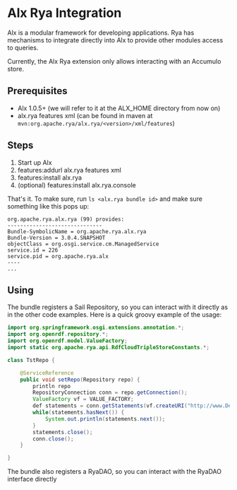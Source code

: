
<!--

[comment]: # Licensed to the Apache Software Foundation (ASF) under one
[comment]: # or more contributor license agreements.  See the NOTICE file
[comment]: # distributed with this work for additional information
[comment]: # regarding copyright ownership.  The ASF licenses this file
[comment]: # to you under the Apache License, Version 2.0 (the
[comment]: # "License"); you may not use this file except in compliance
[comment]: # with the License.  You may obtain a copy of the License at
[comment]: # 
[comment]: #   http://www.apache.org/licenses/LICENSE-2.0
[comment]: # 
[comment]: # Unless required by applicable law or agreed to in writing,
[comment]: # software distributed under the License is distributed on an
[comment]: # "AS IS" BASIS, WITHOUT WARRANTIES OR CONDITIONS OF ANY
[comment]: # KIND, either express or implied.  See the License for the
[comment]: # specific language governing permissions and limitations
[comment]: # under the License.

-->
# Alx Rya Integration

Alx is a modular framework for developing applications. Rya has mechanisms to integrate directly into Alx to provide other modules access to queries.

Currently, the Alx Rya extension only allows interacting with an Accumulo store.

## Prerequisites

- Alx 1.0.5+ (we will refer to it at the ALX_HOME directory from now on)
- alx.rya features xml (can be found in maven at `mvn:org.apache.rya/alx.rya/<version>/xml/features`)

## Steps

1. Start up Alx
2. features:addurl alx.rya features xml
3. features:install alx.rya
4. (optional) features:install alx.rya.console

That's it. To make sure, run `ls <alx.rya bundle id>` and make sure something like this pops up:

```
org.apache.rya.alx.rya (99) provides:
------------------------------
Bundle-SymbolicName = org.apache.rya.alx.rya
Bundle-Version = 3.0.4.SNAPSHOT
objectClass = org.osgi.service.cm.ManagedService
service.id = 226
service.pid = org.apache.rya.alx
----
...
```

## Using

The bundle registers a Sail Repository, so you can interact with it directly as in the other code examples. Here is a quick groovy example of the usage:

``` JAVA
import org.springframework.osgi.extensions.annotation.*;
import org.openrdf.repository.*;
import org.openrdf.model.ValueFactory;
import static org.apache.rya.api.RdfCloudTripleStoreConstants.*;

class TstRepo {

	@ServiceReference
	public void setRepo(Repository repo) {
		println repo
		RepositoryConnection conn = repo.getConnection();
		ValueFactory vf = VALUE_FACTORY;
        def statements = conn.getStatements(vf.createURI("http://www.Department0.University0.edu"), null, null, true);
        while(statements.hasNext()) {
            System.out.println(statements.next());
        }
        statements.close();
        conn.close();
	}

}
```

The bundle also registers a RyaDAO, so you can interact with the RyaDAO interface directly
